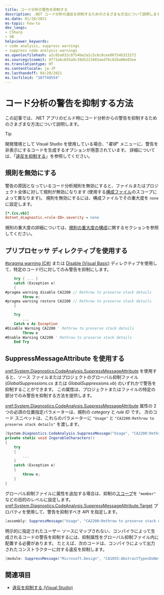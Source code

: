 ```yaml
---
title: コード分析の警告を抑制する
description: .NET コード分析の違反を抑制するためのさまざまな方法について説明します。
ms.date: 01/28/2021
ms-topic: how-to
dev_langs:
- CSharp
- VB
helpviewer_keywords:
- code analysis, suppress warnings
- suppress code analysis warnings
ms.openlocfilehash: a2c85a032c8754be2a1c5c6c8cee06754b3231f2
ms.sourcegitcommit: 8f71a6c655a9c39d5223401aed76c02ba00e03ee
ms.translationtype: HT
ms.contentlocale: ja-JP
ms.lasthandoff: 04/20/2021
ms.locfileid: "107740554"
---
```

# <a name="how-to-suppress-code-analysis-warnings"></a>コード分析の警告を抑制する方法

この記事では、.NET アプリのビルド時にコード分析からの警告を抑制するためのさまざまな方法について説明します。

> [!TIP]
> 開発環境として Visual Studio を使用している場合、"*電球*" メニューに、警告を非表示にするコードを生成するオプションが用意されています。 詳細については、「[違反を抑制する](/visualstudio/code-quality/use-roslyn-analyzers?#suppress-violations)」を参照してください。

## <a name="disable-the-rule"></a>規則を無効にする

警告の原因となっているコード分析規則を無効にすると、ファイルまたはプロジェクト全体に対して規則が無効になります (使用する[構成ファイル](configuration-files.md)のスコープによって異なります)。 規則を無効にするには、構成ファイルでその重大度を `none` に設定します。

```ini
[*.{cs,vb}]
dotnet_diagnostic.<rule-ID>.severity = none
```

規則の重大度の詳細については、[規則の重大度の構成](~/docs/fundamentals/code-analysis/configuration-options.md#severity-level)に関するセクションを参照してください。

## <a name="use-a-preprocessor-directive"></a>プリプロセッサ ディレクティブを使用する

[#pragma warning (C#)](../../csharp/language-reference/preprocessor-directives.md#pragma-warning) または [Disable (Visual Basic)](../../visual-basic/language-reference/directives/disable-enable.md) ディレクティブを使用して、特定のコード行に対してのみ警告を抑制にします。

```csharp
    try { ... }
    catch (Exception e)
    {
#pragma warning disable CA2200 // Rethrow to preserve stack details
        throw e;
#pragma warning restore CA2200 // Rethrow to preserve stack details
    }
```

```vb
    Try
        ...
    Catch e As Exception
#Disable Warning CA2200 ' Rethrow to preserve stack details
        Throw e
#Enable Warning CA2200 ' Rethrow to preserve stack details
    End Try
```

## <a name="use-the-suppressmessageattribute"></a>SuppressMessageAttribute を使用する

<xref:System.Diagnostics.CodeAnalysis.SuppressMessageAttribute> を使用すると、ソース ファイルまたはプロジェクトのグローバル抑制ファイル (*GlobalSuppressions.cs* または *GlobalSuppressions.vb*) のいずれかで警告を抑制することができます。 この属性は、プロジェクトまたはファイルの特定の部分でのみ警告を抑制する方法を提供します。

<xref:System.Diagnostics.CodeAnalysis.SuppressMessageAttribute> 属性の 2 つの必須の位置指定パラメーターは、規則の *category* と *rule ID* です。 次のコード スニペットは、これらのパラメーターに `"Usage"` と `"CA2200:Rethrow to preserve stack details"` を渡します。

```csharp
[System.Diagnostics.CodeAnalysis.SuppressMessage("Usage", "CA2200:Rethrow to preserve stack details", Justification = "Not production code.")]
private static void IngorableCharacters()
{
    try
    {
        ...
    }
    catch (Exception e)
    {
        throw e;
    }
}
```

グローバル抑制ファイルに属性を追加する場合は、抑制の[スコープ](xref:System.Diagnostics.CodeAnalysis.SuppressMessageAttribute.Scope)を `"member"` などの目的のレベルに設定します。 <xref:System.Diagnostics.CodeAnalysis.SuppressMessageAttribute.Target> プロパティを使用して、警告を抑制すべき API を指定します。

```csharp
[assembly: SuppressMessage("Usage", "CA2200:Rethrow to preserve stack details", Justification = "Not production code.", Scope = "member", Target = "~M:MyApp.Program.IngorableCharacters")]
```

明示的に指定されたユーザー ソースにマップされない、コンパイラによって生成されるコードの警告を抑制するには、抑制属性をグローバル抑制ファイル内に配置する必要があります。 たとえば、次のコードは、コンパイラによって出力されたコンストラクターに対する違反を抑制します。

```csharp
[module: SuppressMessage("Microsoft.Design", "CA1055:AbstractTypesDoNotHavePublicConstructors", Scope="member", Target="MyTools.Type..ctor()")]
```

## <a name="see-also"></a>関連項目

- [違反を抑制する (Visual Studio)](/visualstudio/code-quality/use-roslyn-analyzers?#suppress-violations)
